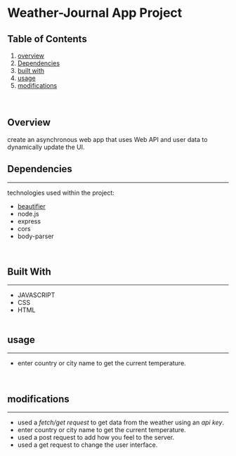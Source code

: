 # Weather-Journal App Project
## Table of Contents
1. [overview](#overview)
2. [Dependencies](#Dependencies)
3. [built with](#built-with)
4. [usage](#usage)
5. [modifications](#modifications)
<br><br><br>
## Overview
 create an asynchronous web app that uses Web API and user data to dynamically update the UI. 



## Dependencies
***
 technologies used within the project:
* [beautifier](https://beautifier.io/)
* node.js
* express
* cors
* body-parser


 <br>

## Built With
***
* JAVASCRIPT
* CSS
* HTML
<br><br>

## usage 
***
* enter country or city name to get the current temperature.



<br>

## modifications
***
* used a  <em>fetch/get request</em> to get data from the weather using an <em> api key</em>.
* enter country or city name to get the current temperature.
* used a post request to add how you feel to the server.
* used a get request to change the user interface.